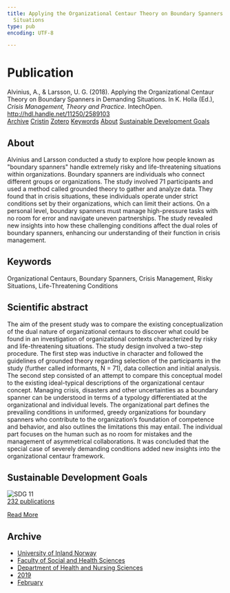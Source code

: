 ```yaml
---
title: Applying the Organizational Centaur Theory on Boundary Spanners in Demanding
  Situations
type: pub
encoding: UTF-8

---
```

<h1>Publication</h1>
<article id="csl-bib-container-GKWW8LWD" class="csl-bib-container">
  <div class="csl-bib-body"> <div class="csl-entry">Alvinius, A., &#38; Larsson, U. G. (2018). Applying the Organizational Centaur Theory on Boundary Spanners in Demanding Situations. In K. Holla (Ed.), <i>Crisis Management, Theory and Practice</i>. IntechOpen. <a href="http://hdl.handle.net/11250/2589103">http://hdl.handle.net/11250/2589103</a></div> </div>
  <div class="csl-bib-buttons">
    <a href="#taxonomy-article-GKWW8LWD" alt="archive" class="csl-bib-button">Archive</a>
    <a href="https://app.cristin.no/results/show.jsf?id=1676922" alt="Cristin" class="csl-bib-button">Cristin</a>
    <a href="http://zotero.org/groups/5881554/items/GKWW8LWD" alt="Zotero" class="csl-bib-button">Zotero</a>
    <a href="#keywords-article-GKWW8LWD" alt="keywords" class="csl-bib-button">Keywords</a>
    <a href="#about-article-GKWW8LWD" alt="about_pub" class="csl-bib-button">About</a>
    <a href="#sdg-article-GKWW8LWD" alt="sdg" class="csl-bib-button">Sustainable Development Goals</a>
  </div>
  <div id="csl-bib-meta-container-GKWW8LWD"></div>
</article>
<div id="csl-bib-meta-GKWW8LWD" class="csl-bib-meta">
  <article id="about-article-GKWW8LWD" class="about_pub-article">
    <h1>About</h1>
    Alvinius and Larsson conducted a study to explore how people known as "boundary spanners" handle extremely risky and life-threatening situations within organizations. Boundary spanners are individuals who connect different groups or organizations. The study involved 71 participants and used a method called grounded theory to gather and analyze data. They found that in crisis situations, these individuals operate under strict conditions set by their organizations, which can limit their actions. On a personal level, boundary spanners must manage high-pressure tasks with no room for error and navigate uneven partnerships. The study revealed new insights into how these challenging conditions affect the dual roles of boundary spanners, enhancing our understanding of their function in crisis management.
  </article>
  <article id="keywords-article-GKWW8LWD" class="keywords-article">
    <h1>Keywords</h1>
    Organizational Centaurs, Boundary Spanners, Crisis Management, Risky Situations, Life-Threatening Conditions
  </article>
  <article id="abstract-article-GKWW8LWD" class="abstract-article">
    <h1>Scientific abstract</h1>
    The aim of the present study was to compare the existing conceptualization of the dual nature of organizational centaurs to discover what could be found in an investigation of organizational contexts characterized by risky and life-threatening situations. The study design involved a two-step procedure. The first step was inductive in character and followed the guidelines of grounded theory regarding selection of the participants in the study (further called informants, N = 71), data collection and initial analysis. The second step consisted of an attempt to compare this conceptual model to the existing ideal-typical descriptions of the organizational centaur concept. Managing crisis, disasters and other uncertainties as a boundary spanner can be understood in terms of a typology differentiated at the organizational and individual levels. The organizational part defines the prevailing conditions in uniformed, greedy organizations for boundary spanners who contribute to the organization’s foundation of competence and behavior, and also outlines the limitations this may entail. The individual part focuses on the human such as no room for mistakes and the management of asymmetrical collaborations. It was concluded that the special case of severely demanding conditions added new insights into the organizational centaur framework.
  </article>
  <article id="sdg-article-GKWW8LWD" class="sdg-article">
    <h1>Sustainable Development Goals</h1>
    <div class="sdg-container"><div id="sdg11" class="sdg">
        <img src="{{< params subfolder >}}images/sdg/sdg11_en.png" class="image" alt="SDG 11">
        <div class="sdg-overlay">
          <a href="/en/archive/?key=?sdg=11#archive" class="sdg-publication-count"><span>232</span> publications</a>
          <p><a href="https://sdgs.un.org/goals/goal11" class="sdg-read-more">Read More</a></p>
        </div>
      </div></div>
  </article>
  <article id="taxonomy-article-GKWW8LWD" class="taxonomy-article">
    <h1>Archive</h1>
    <ul>
      <li>
        <a href="/en/archive/?key=3DCRN523">University of Inland Norway</a>
      </li>
      <li>
        <a href="/en/archive/?key=IDKFS3MX">Faculty of Social and Health Sciences</a>
      </li>
      <li>
        <a href="/en/archive/?key=GTV4ECMZ">Department of Health and Nursing Sciences</a>
      </li>
      <li>
        <a href="/en/archive/?key=E7THIEEM">2019</a>
      </li>
      <li>
        <a href="/en/archive/?key=K9MPWJCB">February</a>
      </li>
    </ul>
  </article>
</div>
